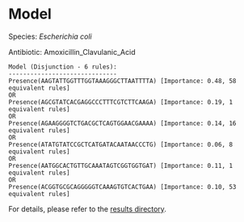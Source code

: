 
# Model

Species: *Escherichia coli*

Antibiotic: Amoxicillin_Clavulanic_Acid

```
Model (Disjunction - 6 rules):
------------------------------
Presence(AAGTATTGGTTTGGTAAAGGGCTTAATTTTA) [Importance: 0.48, 58 equivalent rules]
OR
Presence(AGCGTATCACGAGGCCCTTTCGTCTTCAAGA) [Importance: 0.19, 1 equivalent rules]
OR
Presence(AGAAGGGGTCTGACGCTCAGTGGAACGAAAA) [Importance: 0.14, 16 equivalent rules]
OR
Presence(ATATGTATCCGCTCATGATACAATAACCCTG) [Importance: 0.06, 8 equivalent rules]
OR
Presence(AATGGCACTGTTGCAAATAGTCGGTGGTGAT) [Importance: 0.11, 1 equivalent rules]
OR
Presence(ACGGTGCGCAGGGGGTCAAAGTGTCACTGAA) [Importance: 0.10, 53 equivalent rules]

```

For details, please refer to the [results directory](../../../../../results/scm_b/escherichia%20coli/amoxicillin_clavulanic_acid/repeat_4/).

